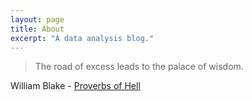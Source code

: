 ```yaml
---
layout: page
title: About
excerpt: "A data analysis blog."
---
```


> The road of excess leads to the palace of wisdom.

William Blake - [Proverbs of Hell](https://en.wikisource.org/wiki/Proverbs_of_Hell)


